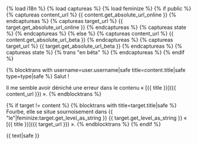 {% load i18n %}
{% load captureas %}
{% load feminize %}
{% if public %}
    {% captureas content_url %} {{ content.get_absolute_url_online }} {% endcaptureas %}
    {% captureas target_url %} {{ target.get_absolute_url_online }} {% endcaptureas %}
    {% captureas state %} {% endcaptureas %}
{% else %}
    {% captureas content_url %} {{ content.get_absolute_url_beta }} {% endcaptureas %}
    {% captureas target_url %} {{ target.get_absolute_url_beta }} {% endcaptureas %}
    {% captureas state %} {% trans "en bêta" %} {% endcaptureas %}
{% endif %}



{% blocktrans with username=user.username|safe title=content.title|safe type=type|safe %}
Salut !

Il me semble avoir déniché une erreur dans le contenu 
« [{{ title }}]({{ content_url }}) ».
{% endblocktrans %}

{% if target != content %}
{% blocktrans with title=target.title|safe %}
Fourbe, elle se situe sournoisement dans 
{{ "le"|feminize:target.get_level_as_string }} {{ target.get_level_as_string }} 
« [{{ title }}]({{ target_url }}) ».
{% endblocktrans %}
{% endif %}

{{ text|safe }}
